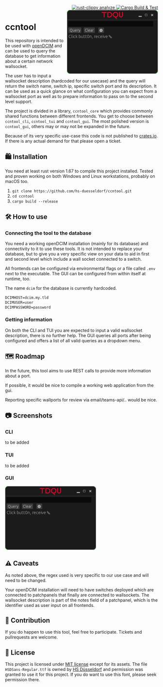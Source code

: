 <p align="right">
  <a href="https://github.com/hs-duesseldorf/ccntool/actions/workflows/rust-clippy.yml">
    <img src="https://github.com/hs-duesseldorf/ccntool/actions/workflows/rust-clippy.yml/badge.svg" alt="rust-clippy analyze">
  </a>
  <a href="https://github.com/hs-duesseldorf/ccntool/actions/workflows/ci.yml">
    <img src="https://github.com/hs-duesseldorf/ccntool/actions/workflows/ci.yml/badge.svg" alt="Cargo Build & Test">
  </a>
  <img src="assets/tdqu.png" align="right" />
</p>

ccntool
=======

This repository is intended to be used with [openDCIM](https://opendcim.org)
and can be used to query the database to get information about a certain
network wallsocket.

The user has to input a wallsocket description (hardcoded for our usecase) and
the query will return the switch name, switch ip, specific switch port and its
description.
It can be used as a quick glance on what configuration you can expect from a
wallsocket port as well as to prepare information to pass on to the second
level support.

The project is divided in a library, `ccntool_core` which provides commonly
shared functions between different frontends.
You get to choose between `ccntool_cli`, `ccntool_tui` and `ccntool_gui`.
The most polished version is `ccntool_gui`, others may or may not be expanded
in the future.

Because of its very specific use-case this code is not published to
[crates.io](crates.io).
If there is any actual demand for that please open a ticket.

## 🛍️ Installation

You need at least rust version 1.67 to compile this project installed.
Tested and proven working on both Windows and Linux workstations,
probably on macOS too.

1. `git clone https://github.com/hs-duesseldorf/ccntool.git`
2. `cd ccntool`
3. `cargo build --release`

## 🛠️ How to use


### Connecting the tool to the database
You need a working openDCIM installation (mainly for its database) and
connectivity to it to use these tools.
It is not intended to replace your database, but to give you a very specific
view on your data to aid in first and second level which include a wall
socket connected to a switch.

All frontends can be configured via environmental flags or a file called
`.env` next to the executable.
The GUI can be configured from within itself at runtime, too.

The name `dcim` for the database is currently hardcoded.

```
DCIMHOST=dcim.my.tld
DCIMUSER=user
DCIMPASSWORD=password
```

### Getting information

On both the CLI and TUI you are expected to input a valid wallsocket
description, there is no further help.
The GUI queries all ports after being configured and offers a list of all
valid queries as a dropdown menu.

## 🗺️ Roadmap

In the future, this tool aims to use REST calls to provide more information
about a port.

If possible, it would be nice to compile a working web application from
the gui.

Reporting specific wallports for review via email/teams-api/.. would be nice.

## 📷 Screenshots


### CLI
to be added

### TUI
to be added
### GUI
![GUI running on Windows](assets/tdqu.png)
## ⚠️ Caveats

As noted above, the regex used is very specific to our use case and will need
to be changed.

Your openDCIM installation will need to have switches deployed which are
connected to patchpanels that finally are connected to wallsockets.
The wallsocket description is part of the notes field of a patchpanel, which
is the identifier used as user input on all frontends.

## 🤝 Contribution

If you do happen to use this tool, feel free to participate.
Tickets and pullrequests are welcome.

## 📝 License

This project is licensed under [MIT license](https://github.com/hs-duesseldorf/ccntool/blob/main/LICENSE)
except for its assets.
The file `HSDSans-Regular.ttf` is owned by [HS Düsseldorf](https://hs-duesseldorf.de)
and permission was granted to use it for this project.
If you do want to use this font, please seek permission there.
